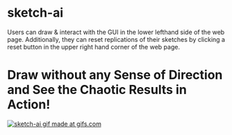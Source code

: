 # sketch-ai
Users can draw & interact with the GUI in the lower lefthand side of the web page. Additionally, they can reset replications of their sketches by clicking a reset button in the upper right hand corner of the web page.

# Draw without any Sense of Direction and See the Chaotic Results in Action!
<a href= "https://gifs.com/gif/replicating-chaos-nxWJBP"><img src= "https://j.gifs.com/nxWJBP.gif" title= "sketch-ai gif made at gifs.com"/></a>


